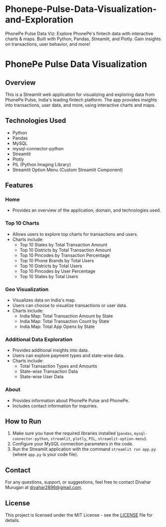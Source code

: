 # Phonepe-Pulse-Data-Visualization-and-Exploration
PhonePe Pulse Data Viz: Explore PhonePe's fintech data with interactive charts &amp; maps. Built with Python, Pandas, Streamlit, and Plotly. Gain insights on transactions, user behavior, and more!
# PhonePe Pulse Data Visualization

## Overview
This is a Streamlit web application for visualizing and exploring data from PhonePe Pulse, India's leading fintech platform. The app provides insights into transactions, user data, and more, using interactive charts and maps.

## Technologies Used
- Python
- Pandas
- MySQL
- mysql-connector-python
- Streamlit
- Plotly
- PIL (Python Imaging Library)
- Streamlit Option Menu (Custom Streamlit Component)

## Features

### Home
- Provides an overview of the application, domain, and technologies used.

### Top 10 Charts
- Allows users to explore top charts for transactions and users.
- Charts include:
  - Top 10 States by Total Transaction Amount
  - Top 10 Districts by Total Transaction Amount
  - Top 10 Pincodes by Transaction Percentage
  - Top 10 Phone Brands by Total Users
  - Top 10 Districts by Total Users
  - Top 10 Pincodes by User Percentage
  - Top 10 States by Total Users

### Geo Visualization
- Visualizes data on India's map.
- Users can choose to visualize transactions or user data.
- Charts include:
  - India Map: Total Transaction Amount by State
  - India Map: Total Transaction Count by State
  - India Map: Total App Opens by State

### Additional Data Exploration
- Provides additional insights into data.
- Users can explore payment types and state-wise data.
- Charts include:
  - Total Transaction Types and Amounts
  - State-wise Transaction Data
  - State-wise User Data

### About
- Provides information about PhonePe Pulse and PhonePe.
- Includes contact information for inquiries.

## How to Run
1. Make sure you have the required libraries installed (`pandas`, `mysql-connector-python`, `streamlit`, `plotly`, `PIL`, `streamlit-option-menu`).
2. Configure your MySQL connection parameters in the code.
3. Run the Streamlit application with the command `streamlit run app.py` (where `app.py` is your code file).

## Contact
For any questions, support, or suggestions, feel free to contact Divahar Murugan at divahar2896@gmail.com.

## License
This project is licensed under the MIT License - see the [LICENSE](LICENSE) file for details.
